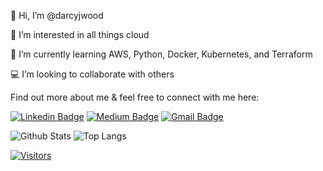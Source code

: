 
👋 Hi, I’m @darcyjwood

👀 I’m interested in all things cloud

🌱 I’m currently learning AWS, Python, Docker, Kubernetes, and Terraform

 💻 I’m looking to collaborate with others


Find out more about me & feel free to connect with me here:



[![Linkedin Badge](https://img.shields.io/badge/-Darcy%20Wood-blue?style=flat-square&logo=Linkedin&logoColor=white&link=https://www.linkedin.com/in/darcyjwood/)](https://www.linkedin.com/in/darcyjwood/)
[![Medium Badge](https://img.shields.io/badge/Darcy%20Wood-12100E?style=flat-square&logo=medium&logoColor=white&link=https://www.linkedin.com/newsletters/darcyjwood/)](https://www.linkedin.com/newsletters/darcyjwood/)
[![Gmail Badge](https://img.shields.io/badge/-darcyjwood@gmail.com-c14438?style=flat-square&logo=Gmail&logoColor=white&link=mailto:darcyjwood@gmail.com)](mailto:darcyjwood@gmail.com)


![Github Stats](https://github-readme-stats.vercel.app/api?username=darcyjwood&count_private=true&show_icons=true&include_all_commits=true)
![Top Langs](https://github-readme-stats.vercel.app/api/top-langs/?username=darcyjwood&hide=TeX&layout=compact)

[![Visitors](https://api.visitorbadge.io/api/visitors?path=darcyjwood%2Fdarcyjwoodh&label=VISITORS&countColor=%23263759)](https://visitorbadge.io/status?path=darcyjwood%2Fdarcyjwood)
